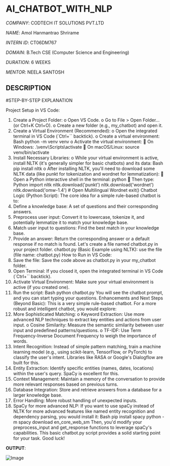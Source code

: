 # AI_CHATBOT_WITH_NLP

*COMPANY*: CODTECH IT SOLUTIONS PVT.LTD

*NAME*: Amol Hanmantrao Shrirame

*INTERN ID*: CT06DM767

*DOMAIN*: B.Tech CSE (Computer Science and Engineering)

*DURATION*: 6 WEEKS

*MENTOR*: NEELA SANTOSH

## DESCRIPTION

#STEP-BY-STEP EXPLANATION 

Project Setup in VS Code:
1.	Create a Project Folder:
o	Open VS Code.
o	Go to File > Open Folder... (or Ctrl+K Ctrl+O).
o	Create a new folder (e.g., my_chatbot) and open it.
2.	Create a Virtual Environment (Recommended):
o	Open the integrated terminal in VS Code (`Ctrl+`` backtick).
o	Create a virtual environment: 
Bash
python -m venv venv
o	Activate the virtual environment: 
	On Windows: .\venv\Scripts\activate
	On macOS/Linux: source venv/bin/activate
3.	Install Necessary Libraries:
o	While your virtual environment is active, install NLTK (it's generally simpler for basic chatbots) and its data: 
Bash
pip install nltk
o	After installing NLTK, you'll need to download some NLTK data (like punkt for tokenization and wordnet for lemmatization): 
	Open a Python interactive shell in the terminal: python
	Then type: 
Python
import nltk
nltk.download('punkt')
nltk.download('wordnet')
nltk.download('omw-1.4') # Open Multilingual Wordnet
exit()
Chatbot Logic (Python Script):
The core idea for a simple rule-based chatbot is to:
1.	Define a knowledge base: A set of questions and their corresponding answers.
2.	Preprocess user input: Convert it to lowercase, tokenize it, and potentially lemmatize it to match your knowledge base.
3.	Match user input to questions: Find the best match in your knowledge base.
4.	Provide an answer: Return the corresponding answer or a default response if no match is found.
Let's create a file named chatbot.py in your project folder.
chatbot.py (Basic Example using NLTK):
use the file (file name: chatbot.py)
How to Run in VS Code:
1.	Save the file: Save the code above as chatbot.py in your my_chatbot folder.
2.	Open Terminal: If you closed it, open the integrated terminal in VS Code (`Ctrl+`` backtick).
3.	Activate Virtual Environment: Make sure your virtual environment is active (if you created one).
4.	Run the script: 
Bash
python chatbot.py
You will see the chatbot prompt, and you can start typing your questions.
Enhancements and Next Steps (Beyond Basic):
This is a very simple rule-based chatbot. For a more robust and intelligent chatbot, you would explore:
1.	More Sophisticated Matching: 
o	Keyword Extraction: Use more advanced NLP techniques to extract key entities and actions from user input.
o	Cosine Similarity: Measure the semantic similarity between user input and predefined patterns/questions.
o	TF-IDF: Use Term Frequency-Inverse Document Frequency to weigh the importance of words.
2.	Intent Recognition: Instead of simple pattern matching, train a machine learning model (e.g., using scikit-learn, TensorFlow, or PyTorch) to classify the user's intent. Libraries like RASA or Google's Dialogflow are built for this.
3.	Entity Extraction: Identify specific entities (names, dates, locations) within the user's query. SpaCy is excellent for this.
4.	Context Management: Maintain a memory of the conversation to provide more relevant responses based on previous turns.
5.	Database Integration: Store and retrieve answers from a database for a larger knowledge base.
6.	Error Handling: More robust handling of unexpected inputs.
7.	SpaCy for more advanced NLP: If you want to use spaCy instead of NLTK for more advanced features like named entity recognition and dependency parsing, you would install it: 
Bash
pip install spacy
python -m spacy download en_core_web_sm
Then, you'd modify your preprocess_input and get_response functions to leverage spaCy's capabilities.
This basic chatbot.py script provides a solid starting point for your task. Good luck!

**OUTPUT**:

![Image](https://github.com/user-attachments/assets/d85a3293-7f4e-4cec-988f-f2d90f4916bf)
